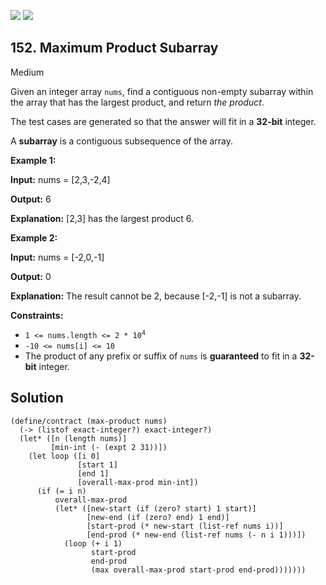 [![](https://img.shields.io/github/stars/LeetCode-in-Racket/LeetCode-in-Racket?label=Stars&style=flat-square)](https://github.com/LeetCode-in-Racket/LeetCode-in-Racket)
[![](https://img.shields.io/github/forks/LeetCode-in-Racket/LeetCode-in-Racket?label=Fork%20me%20on%20GitHub%20&style=flat-square)](https://github.com/LeetCode-in-Racket/LeetCode-in-Racket/fork)

## 152\. Maximum Product Subarray

Medium

Given an integer array `nums`, find a contiguous non-empty subarray within the array that has the largest product, and return _the product_.

The test cases are generated so that the answer will fit in a **32-bit** integer.

A **subarray** is a contiguous subsequence of the array.

**Example 1:**

**Input:** nums = [2,3,-2,4]

**Output:** 6

**Explanation:** [2,3] has the largest product 6.

**Example 2:**

**Input:** nums = [-2,0,-1]

**Output:** 0

**Explanation:** The result cannot be 2, because [-2,-1] is not a subarray.

**Constraints:**

*   <code>1 <= nums.length <= 2 * 10<sup>4</sup></code>
*   `-10 <= nums[i] <= 10`
*   The product of any prefix or suffix of `nums` is **guaranteed** to fit in a **32-bit** integer.

## Solution

```racket
(define/contract (max-product nums)
  (-> (listof exact-integer?) exact-integer?)
  (let* ([n (length nums)]
         [min-int (- (expt 2 31))])
    (let loop ([i 0]
               [start 1]
               [end 1]
               [overall-max-prod min-int])
      (if (= i n)
          overall-max-prod
          (let* ([new-start (if (zero? start) 1 start)]
                 [new-end (if (zero? end) 1 end)]
                 [start-prod (* new-start (list-ref nums i))]
                 [end-prod (* new-end (list-ref nums (- n i 1)))])
            (loop (+ i 1)
                  start-prod
                  end-prod
                  (max overall-max-prod start-prod end-prod)))))))
```